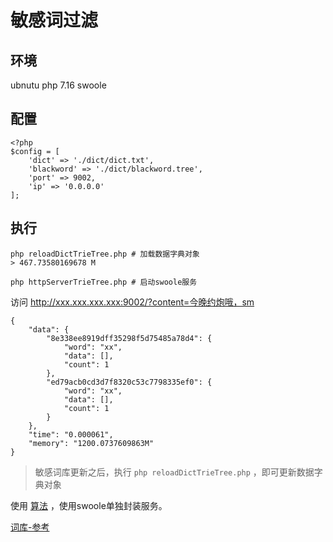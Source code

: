 

# 敏感词过滤

## 环境

ubnutu
php 7.16
swoole

## 配置

```
<?php
$config = [
    'dict' => './dict/dict.txt',
    'blackword' => './dict/blackword.tree',
    'port' => 9002,
    'ip' => '0.0.0.0'
];
```


## 执行


```
php reloadDictTrieTree.php # 加载数据字典对象
> 467.73580169678 M

php httpServerTrieTree.php # 启动swoole服务
```

访问 http://xxx.xxx.xxx.xxx:9002/?content=今晚约炮哦，sm

```
{
    "data": {
        "8e338ee8919dff35298f5d75485a78d4": {
            "word": "xx",
            "data": [],
            "count": 1
        },
        "ed79acb0cd3d7f8320c53c7798335ef0": {
            "word": "xx",
            "data": [],
            "count": 1
        }
    },
    "time": "0.000061",
    "memory": "1200.0737609863M"
}
```

> 敏感词库更新之后，执行 `php reloadDictTrieTree.php` ，即可更新数据字典对象


使用 [算法](https://github.com/AbelZhou/PHP-TrieTree) ，使用swoole单独封装服务。


[词库-参考](https://github.com/kejiaren/sensitive-word)

